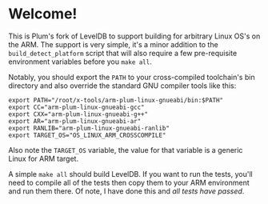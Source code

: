 # Welcome!
This is Plum's fork of LevelDB to support building for arbitrary Linux OS's on the ARM. The support is very simple, it's a minor addition to the `build_detect_platform` script that will also require a few pre-requisite environment variables before you `make all`.

Notably, you should export the `PATH` to your cross-compiled toolchain's bin directory and also override the standard GNU compiler tools like this:
```
export PATH="/root/x-tools/arm-plum-linux-gnueabi/bin:$PATH"
export CC="arm-plum-linux-gnueabi-gcc"
export CXX="arm-plum-linux-gnueabi-g++"
export AR="arm-plum-linux-gnueabi-ar"
export RANLIB="arm-plum-linux-gnueabi-ranlib"
export TARGET_OS="OS_LINUX_ARM_CROSSCOMPILE"
```

Also note the `TARGET_OS` variable, the value for that variable is a generic Linux for ARM target.

A simple `make all` should build LevelDB. If you want to run the tests, you'll need to compile all of the tests then copy them to your ARM environment and run them there. Of note, I have done this and *all tests have passed*.
